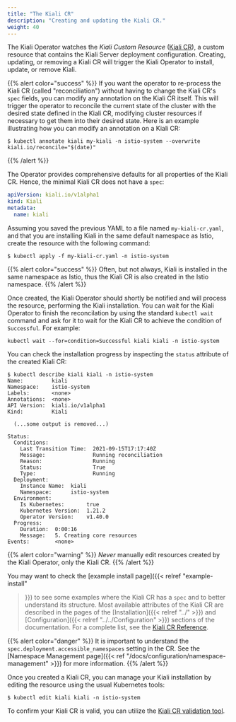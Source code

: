 ```yaml
---
title: "The Kiali CR"
description: "Creating and updating the Kiali CR."
weight: 40
---
```


The Kiali Operator watches the _Kiali Custom Resource_ ([Kiali CR](/docs/configuration/kialis.kiali.io)), a custom resource that  contains the Kiali Server deployment configuration. Creating, updating, or removing a
Kiali CR will trigger the Kiali Operator to install, update, or remove Kiali.

{{% alert color="success" %}}
If you want the operator to re-process the Kiali CR (called "reconciliation") without having to change the Kiali CR's `spec` fields, you can modify any annotation on the Kiali CR itself. This will trigger the operator to reconcile the current state of the cluster with the desired state defined in the Kiali CR, modifying cluster resources if necessary to get them into their desired state. Here is an example illustrating how you can modify an annotation on a Kiali CR:
```
$ kubectl annotate kiali my-kiali -n istio-system --overwrite kiali.io/reconcile="$(date)"
```
{{% /alert %}}

The Operator provides comprehensive defaults for all properties of the Kiali
CR. Hence, the minimal Kiali CR does not have a `spec`:

```yaml
apiVersion: kiali.io/v1alpha1
kind: Kiali
metadata:
  name: kiali
```

Assuming you saved the previous YAML to a file named `my-kiali-cr.yaml`, and that you are
installing Kiali in the same default namespace as Istio, create the resource with the following command:

```
$ kubectl apply -f my-kiali-cr.yaml -n istio-system
```

{{% alert color="success" %}}
Often, but not always, Kiali is installed in the same namespace as Istio, thus the Kiali CR is also created in the Istio namespace.
{{% /alert %}}

Once created, the Kiali Operator should shortly be notified and will process the resource,  performing the Kiali
installation. You can wait for the Kiali Operator to finish the reconcilation by using the standard `kubectl wait`
command and ask for it to wait for the Kiali CR to achieve the condition of `Successful`. For example:

```
kubectl wait --for=condition=Successful kiali kiali -n istio-system
```

You can check the installation progress by inspecting the `status` attribute of the created Kiali CR:

```
$ kubectl describe kiali kiali -n istio-system
Name:         kiali
Namespace:    istio-system
Labels:       <none>
Annotations:  <none>
API Version:  kiali.io/v1alpha1
Kind:         Kiali

  (...some output is removed...)

Status:
  Conditions:
    Last Transition Time:  2021-09-15T17:17:40Z
    Message:               Running reconciliation
    Reason:                Running
    Status:                True
    Type:                  Running
  Deployment:
    Instance Name:  kiali
    Namespace:      istio-system
  Environment:
    Is Kubernetes:       true
    Kubernetes Version:  1.21.2
    Operator Version:    v1.40.0
  Progress:
    Duration:  0:00:16
    Message:   5. Creating core resources
Events:        <none>
```

{{% alert color="warning" %}}
*Never* manually edit resources created by the Kiali Operator, only the Kiali CR.
{{% /alert %}}

You may want to check the [example install page]({{< relref "example-install"
>}}) to see some examples where the Kiali CR has a `spec` and to better
understand its structure. Most available attributes of the Kiali CR are
described in the pages of the [Installation]({{< relref "../" >}}) and
[Configuration]({{< relref "../../Configuration" >}}) sections of the
documentation. For a complete list, see the [Kiali CR Reference](/docs/configuration/kialis.kiali.io).

{{% alert color="danger" %}}
It is important to understand the `spec.deployment.accessible_namespaces` setting in the CR. See the
[Namespace Management page]({{< ref "/docs/configuration/namespace-management" >}})
for more information.
{{% /alert %}}

Once you created a Kiali CR, you can manage your Kiali installation by editing
the resource using the usual Kubernetes tools:

```
$ kubectl edit kiali kiali -n istio-system
```

To confirm your Kiali CR is valid, you can utilize the [Kiali CR validation tool](/docs/configuration/kialis.kiali.io/#validating-your-kiali-cr).
